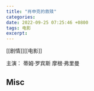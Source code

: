 ```yaml
---
title: "肖申克的救赎"
categories: 
date: 2022-09-25 07:25:46 +0800
tags: 电影
excerpt: 
---
```




[[剧情]][[电影]]



主演：
蒂姆·罗宾斯
摩根·弗里曼



## Misc




